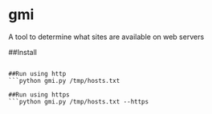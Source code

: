 # gmi
A tool to determine what sites are available on web servers

##Install
```pip install -r requirements.txt

##Run using http
```python gmi.py /tmp/hosts.txt

##Run using https
```python gmi.py /tmp/hosts.txt --https
